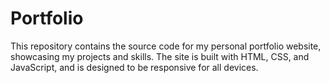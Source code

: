 # Portfolio
This repository contains the source code for my personal portfolio website, showcasing my projects and skills. The site is built with HTML, CSS, and JavaScript, and is designed to be responsive for all devices.
